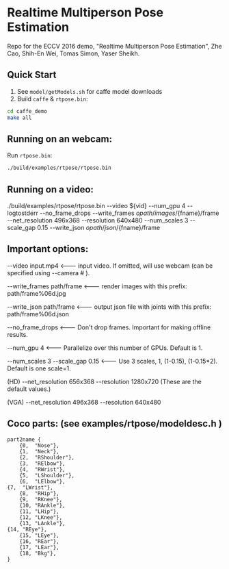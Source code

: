Realtime Multiperson Pose Estimation
====================================
Repo for the ECCV 2016 demo, "Realtime Multi­person Pose Estimation", Zhe Cao, Shih-En Wei, Tomas Simon, Yaser Sheikh.

## Quick Start
1. See `model/getModels.sh` for caffe model downloads
2. Build `caffe` & `rtpose.bin`:
  ```bash
cd caffe_demo
make all
  ```

## Running on an webcam:
Run `rtpose.bin`:
  ```bash
  ./build/examples/rtpose/rtpose.bin
  ```

## Running on a video:
./build/examples/rtpose/rtpose.bin --video ${vid} --num_gpu 4 --logtostderr --no_frame_drops --write_frames ${opath}/images/${fname}/frame --net_resolution 496x368 --resolution 640x480 --num_scales 3 --scale_gap 0.15 --write_json ${opath}/json/${fname}/frame

## Important options:
--video input.mp4 <--- input video. If omitted, will use webcam (can be specified using --camera # ).

--write_frames path/frame  <--- render images with this prefix: path/frame%06d.jpg

--write_json path/frame  <--- output json file with joints with this prefix: path/frame%06d.json

--no_frame_drops <--- Don't drop frames. Important for making offline results.

--num_gpu 4 <--- Parallelize over this number of GPUs. Default is 1.

--num_scales 3 --scale_gap 0.15  <--- Use 3 scales, 1, (1-0.15), (1-0.15*2). Default is one scale=1.

(HD)
--net_resolution 656x368 --resolution 1280x720 (These are the default values.)

(VGA)
--net_resolution 496x368 --resolution 640x480

## Coco parts: (see examples/rtpose/modeldesc.h )

	part2name {
		{0,  "Nose"},
		{1,  "Neck"},
		{2,  "RShoulder"},
		{3,  "RElbow"},
		{4,  "RWrist"},
		{5,  "LShoulder"},
		{6,  "LElbow"},
    {7,  "LWrist"},
		{8,  "RHip"},
		{9,  "RKnee"},
		{10, "RAnkle"},
		{11, "LHip"},
		{12, "LKnee"},
		{13, "LAnkle"},
    {14, "REye"},
		{15, "LEye"},
		{16, "REar"},
		{17, "LEar"},
		{18, "Bkg"},
	}
